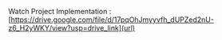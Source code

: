 Watch Project Implementation : [https://drive.google.com/file/d/17pqOhJmyyvfh_dUPZed2nU-z6_H2yWKY/view?usp=drive_link](url)
